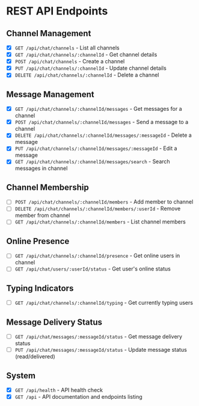 # REST API Endpoints

## Channel Management
- [x] `GET /api/chat/channels` - List all channels
- [x] `GET /api/chat/channels/:channelId` - Get channel details
- [x] `POST /api/chat/channels` - Create a channel
- [x] `PUT /api/chat/channels/:channelId` - Update channel details
- [x] `DELETE /api/chat/channels/:channelId` - Delete a channel

## Message Management
- [x] `GET /api/chat/channels/:channelId/messages` - Get messages for a channel
- [x] `POST /api/chat/channels/:channelId/messages` - Send a message to a channel
- [x] `DELETE /api/chat/channels/:channelId/messages/:messageId` - Delete a message
- [x] `PUT /api/chat/channels/:channelId/messages/:messageId` - Edit a message
- [x] `GET /api/chat/channels/:channelId/messages/search` - Search messages in channel

## Channel Membership
- [ ] `POST /api/chat/channels/:channelId/members` - Add member to channel
- [ ] `DELETE /api/chat/channels/:channelId/members/:userId` - Remove member from channel
- [ ] `GET /api/chat/channels/:channelId/members` - List channel members

## Online Presence
- [ ] `GET /api/chat/channels/:channelId/presence` - Get online users in channel
- [ ] `GET /api/chat/users/:userId/status` - Get user's online status

## Typing Indicators
- [ ] `GET /api/chat/channels/:channelId/typing` - Get currently typing users

## Message Delivery Status
- [ ] `GET /api/chat/messages/:messageId/status` - Get message delivery status
- [ ] `PUT /api/chat/messages/:messageId/status` - Update message status (read/delivered)

## System
- [x] `GET /api/health` - API health check
- [x] `GET /api` - API documentation and endpoints listing 